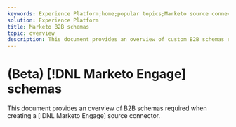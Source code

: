 ```yaml
---
keywords: Experience Platform;home;popular topics;Marketo source connector;Marketo connector;Marketo source;Marketo
solution: Experience Platform
title: Marketo B2B schemas
topic: overview
description: This document provides an overview of custom B2B schemas required when creating a Marketo Engage source connector.
---
```


# (Beta) [!DNL Marketo Engage] schemas

This document provides an overview of B2B schemas required when creating a [!DNL Marketo Engage] source connector.
